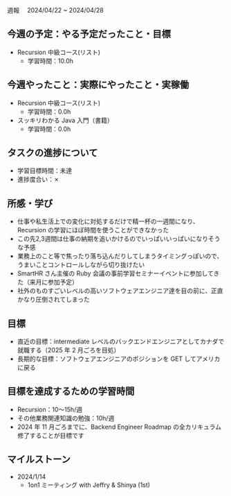 週報　 2024/04/22 ~ 2024/04/28

## 今週の予定：やる予定だったこと・目標

- Recursion 中級コース(リスト)
  - 学習時間：10.0h

## 今週やったこと：実際にやったこと・実稼働

- Recursion 中級コース(リスト)
  - 学習時間：0.0h
- スッキリわかる Java 入門（書籍）
  - 学習時間：0.0h

## タスクの進捗について

- 学習目標時間：未達
- 進捗度合い：✗

## 所感・学び

- 仕事や私生活上での変化に対処するだけで精一杯の一週間になり、Recursion の学習にほぼ時間を使うことができなかった
- この先2,3週間は仕事の納期を追いかけるのでいっぱいいっぱいになりそうな予感
- 業務上のこと等で焦ったり落ち込んだりしてしまうタイミングっぽいので、うまいことコントロールしながら切り抜けたい
- SmartHR さん主催の Ruby 会議の事前学習セミナーイベントに参加してきた（来月に参加予定）
- 社外のものすごいレベルの高いソフトウェアエンジニア達を目の前に、正直かなり圧倒されてしまった

## 目標

- 直近の目標：intermediate レベルのバックエンドエンジニアとしてカナダで就職する（2025 年 2 月ごろを目処）
- 長期的な目標：ソフトウェアエンジニアのポジションを GET してアメリカに戻る

## 目標を達成するための学習時間

- Recursion：10〜15h/週
- その他業務関連知識の勉強：10h/週
- 2024 年 11 月ごろまでに、Backend Engineer Roadmap の全カリキュラム修了することが目標です

## マイルストーン

- 2024/1/14
  - 1on1 ミーティング with Jeffry & Shinya (1st)
